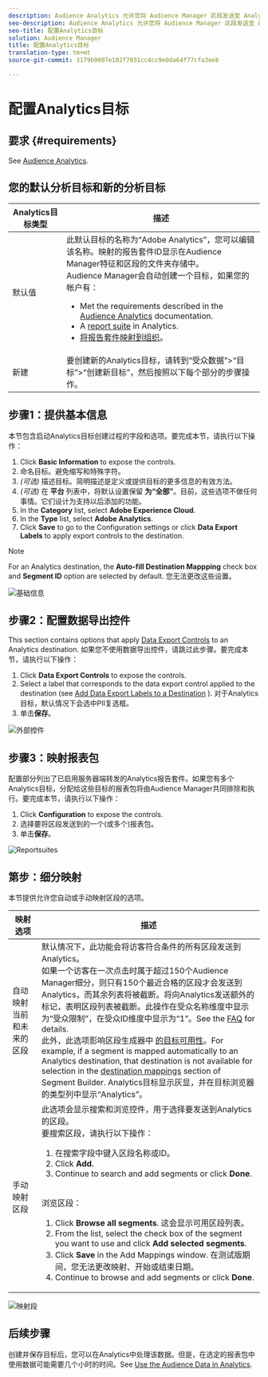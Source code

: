 ```yaml
---
description: Audience Analytics 允许您将 Audience Manager 区段发送至 Analytics。要使用此功能，请在 Audience Manager 中创建一个 Analytics 目标，然后再将区段映射到该目标。
seo-description: Audience Analytics 允许您将 Audience Manager 区段发送至 Analytics。要使用此功能，请在 Audience Manager 中创建一个 Analytics 目标，然后再将区段映射到该目标。
seo-title: 配置Analytics目标
solution: Audience Manager
title: 配置Analytics目标
translation-type: tm+mt
source-git-commit: 3179b9007e102f7031cc4cc9e0da64f77cfa3eeb

---
```



# 配置Analytics目标

## 要求 {#requirements}

See [Audience Analytics](https://marketing.adobe.com/resources/help/en_US/analytics/audiences/).

## 您的默认分析目标和新的分析目标

| Analytics目标类型 | 描述 |
|---|---|
| 默认值 | 此默认目标的名称为“Adobe Analytics”，您可以编辑该名称。映射的报告套件ID显示在Audience Manager特征和区段的文件夹存储中。<br>Audience Manager会自动创建一个目标，如果您的帐户有： <br> <ul><li>Met the requirements described in the [Audience Analytics](https://marketing.adobe.com/resources/help/en_US/analytics/audiences/) documentation.</li><li>A [report suite](https://marketing.adobe.com/resources/help/en_US/sc/implement/ref-reports-report-suites.html) in Analytics.</li><li>[将报告套件映射到组织](https://marketing.adobe.com/resources/help/en_US/mcloud/report-suite-mapping.html)。</li></ul> |
| 新建 | 要创建新的Analytics目标，请转到“受众数据”&gt;“目标”&gt;“创建新目标”，然后按照以下每个部分的步骤操作。 |

## 步骤1：提供基本信息

本节包含启动Analytics目标创建过程的字段和选项。要完成本节，请执行以下操作：

1. Click **Basic Information** to expose the controls.
2. 命名目标。避免缩写和特殊字符。
3. *(可选)* 描述目标。简明描述是定义或提供目标的更多信息的有效方法。
4. *(可选)* 在 **平台** 列表中，将默认设置保留 **为“全部”**。目前，这些选项不做任何事情。它们设计为支持以后添加的功能。
5. In the **Category** list, select **Adobe Experience Cloud**.
6. In the **Type** list, select **Adobe Analytics**.
7. Click **Save** to go to the Configuration settings or click **Data Export Labels** to apply export controls to the destination.

>[!NOTE]
>
>For an Analytics destination, the **Auto-fill Destination Mappping** check box and **Segment ID** option are selected by default. 您无法更改这些设置。

![基础信息](assets/basicinformation.png)

## 步骤2：配置数据导出控件

This section contains options that apply [Data Export Controls](/help/using/features/data-export-controls.md) to an Analytics destination. 如果您不使用数据导出控件，请跳过此步骤。要完成本节，请执行以下操作：

1. Click **Data Export Controls** to expose the controls.
2. Select a label that corresponds to the data export control applied to the destination (see [Add Data Export Labels to a Destination](/help/using/features/destinations/manage-destinations.md#add-data-export-labels) ). 对于Analytics目标，默认情况下会选中PII复选框。
3. 单击&#x200B;**保存**。

![外部控件](assets/exportControls.png)

## 步骤3：映射报表包

配置部分列出了已启用服务器端转发的Analytics报告套件。如果您有多个Analytics目标，分配给这些目标的报表包将由Audience Manager共同排除和执行。要完成本节，请执行以下操作：

1. Click **Configuration** to expose the controls.
2. 选择要将区段发送到的一个(或多个)报表包。
3. 单击&#x200B;**保存**。

![Reportsuites](assets/reportSuites.png)

## 第步：细分映射

本节提供允许您自动或手动映射区段的选项。

| 映射选项 | 描述 |
|---|---|
| 自动映射当前和未来的区段 | 默认情况下，此功能会将访客符合条件的所有区段发送到Analytics。<br>如果一个访客在一次点击时属于超过150个Audience Manager细分，则只有150个最近合格的区段才会发送到Analytics，而其余列表将被截断。将向Analytics发送额外的标记，表明区段列表被截断。此操作在受众名称维度中显示为“受众限制”，在受众ID维度中显示为“1”。See the [FAQ](https://marketing.adobe.com/resources/help/en_US/analytics/audiences/mc-audiences-faqs.html) for details. <br>此外，此选项影响区段生成器中 [的目标可用性](/help/using/features/segments/segment-builder.md)。For example, if a segment is mapped automatically to an Analytics destination, that destination is not available for selection in the [destination mappings](/help/using/features/segments/segment-builder.md#segment-builder-controls-destinations) section of Segment Builder. Analytics目标显示灰显，并在目标浏览器的类型列中显示“Analytics”。 |
| 手动映射区段 | 此选项会显示搜索和浏览控件，用于选择要发送到Analytics的区段。<br>要搜索区段，请执行以下操作： <br> <ol><li>在搜索字段中键入区段名称或ID。</li><li>Click <b>Add.</b></li><li>Continue to search and add segments or click <b>Done</b>.</li></ol><br>浏览区段： <ol><li>Click <b>Browse all segments</b>. 这会显示可用区段列表。</li><li>From the list, select the check box of the segment you want to use and click <b>Add selected segments</b>.</li><li>Click <b>Save</b> in the Add Mappings window. 在测试版期间，您无法更改映射、开始或结束日期。</li><li>Continue to browse and add segments or click <b>Done</b>.</li></ol> |

![映射段](assets/mapSegments.png)

## 后续步骤

创建并保存目标后，您可以在Analytics中处理该数据。但是，在选定的报表包中使用数据可能需要几个小时的时间。See [Use the Audience Data in Analytics](https://marketing.adobe.com/resources/help/en_US/analytics/audiences/use-audience-data-analytics.html).



